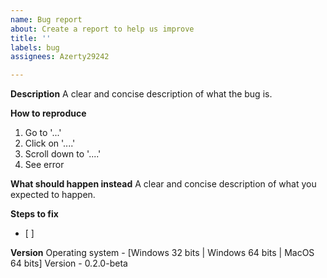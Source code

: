 ```yaml
---
name: Bug report
about: Create a report to help us improve
title: ''
labels: bug
assignees: Azerty29242

---
```


**Description**
A clear and concise description of what the bug is.

**How to reproduce**
1. Go to '...'
2. Click on '....'
3. Scroll down to '....'
4. See error

**What should happen instead**
A clear and concise description of what you expected to happen.

**Steps to fix**
- [ ] 

**Version**
Operating system - [Windows 32 bits | Windows 64 bits | MacOS 64 bits]
Version - 0.2.0-beta
